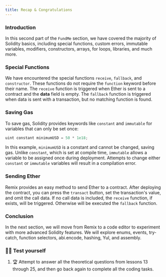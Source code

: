 ```yaml
---
title: Recap & Congratulations
---
```


### Introduction

In this second part of the `FundMe` section, we have covered the majority of Solidity basics, including special functions, custom errors, immutable variables, modifiers, constructors, arrays, for loops, libraries, and much more.

### Special Functions

We have encountered the special functions `receive`, `fallback`, and `constructor`. These functions do not require the `function` keyword before their name. The `receive` function is triggered when Ether is sent to a contract and the **data** field is empty. The `fallback` function is triggered when data is sent with a transaction, but no matching function is found.

### Saving Gas

To save gas, Solidity provides keywords like `constant` and `immutable` for variables that can only be set once:

```js
uint constant minimumUSD = 50 * 1e18;
```

In this example, `minimumUSD` is a constant and cannot be changed, saving gas. Unlike `constant`, which is set at compile time, `immutable` allows a variable to be assigned once during deployment. Attempts to change either `constant` or `immutable` variables will result in a compilation error.

### Sending Ether

Remix provides an easy method to send Ether to a contract. After deploying the contract, you can press the `transact` button, set the transaction's value, and omit the call data. If no call data is included, the `receive` function, if exists, will be triggered. Otherwise will be executed the `fallback` function.

### Conclusion

In the next section, we will move from Remix to a code editor to experiment with more advanced Solidity features. We will explore enums, events, try-catch, function selectors, abi.encode, hashing, Yul, and assembly.

### 🧑‍💻 Test yourself

1. 🏆 Attempt to answer all the theoretical questions from lessons 13 through 25, and then go back again to complete all the coding tasks.
